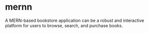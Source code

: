 # mernn
A MERN-based bookstore application can be a robust and interactive platform for users to browse, search, and purchase books.
